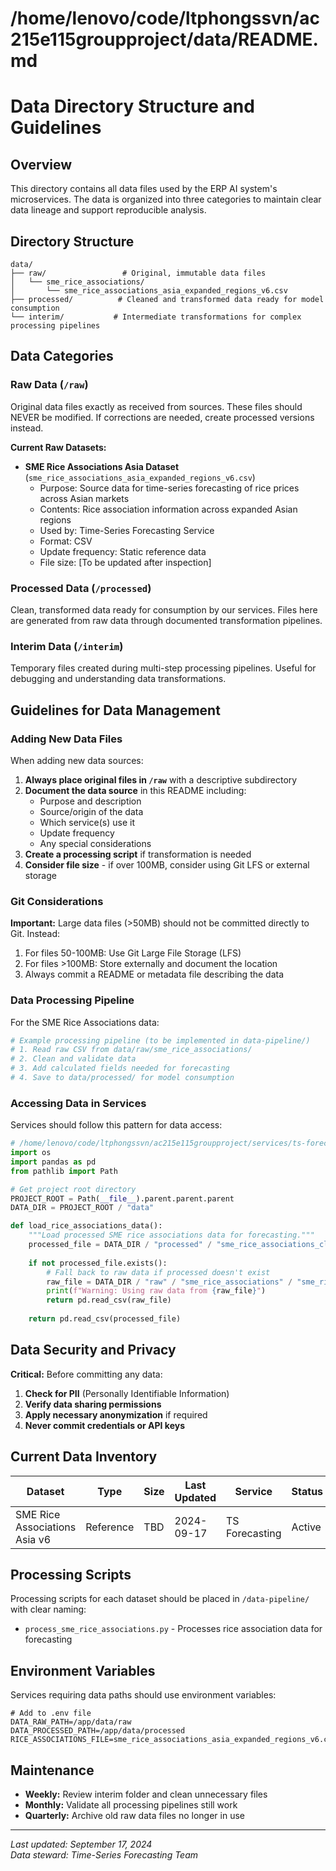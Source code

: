 # /home/lenovo/code/ltphongssvn/ac215e115groupproject/data/README.md
# Data Directory Structure and Guidelines

## Overview

This directory contains all data files used by the ERP AI system's microservices. The data is organized into three categories to maintain clear data lineage and support reproducible analysis.

## Directory Structure

```
data/
├── raw/                 # Original, immutable data files
│   └── sme_rice_associations/
│       └── sme_rice_associations_asia_expanded_regions_v6.csv
├── processed/          # Cleaned and transformed data ready for model consumption
└── interim/           # Intermediate transformations for complex processing pipelines
```

## Data Categories

### Raw Data (`/raw`)
Original data files exactly as received from sources. These files should NEVER be modified. If corrections are needed, create processed versions instead.

**Current Raw Datasets:**
- **SME Rice Associations Asia Dataset** (`sme_rice_associations_asia_expanded_regions_v6.csv`)
  - Purpose: Source data for time-series forecasting of rice prices across Asian markets
  - Contents: Rice association information across expanded Asian regions
  - Used by: Time-Series Forecasting Service
  - Format: CSV
  - Update frequency: Static reference data
  - File size: [To be updated after inspection]

### Processed Data (`/processed`)
Clean, transformed data ready for consumption by our services. Files here are generated from raw data through documented transformation pipelines.

### Interim Data (`/interim`)
Temporary files created during multi-step processing pipelines. Useful for debugging and understanding data transformations.

## Guidelines for Data Management

### Adding New Data Files

When adding new data sources:

1. **Always place original files in `/raw`** with a descriptive subdirectory
2. **Document the data source** in this README including:
   - Purpose and description
   - Source/origin of the data
   - Which service(s) use it
   - Update frequency
   - Any special considerations
3. **Create a processing script** if transformation is needed
4. **Consider file size** - if over 100MB, consider using Git LFS or external storage

### Git Considerations

**Important:** Large data files (>50MB) should not be committed directly to Git. Instead:

1. For files 50-100MB: Use Git Large File Storage (LFS)
2. For files >100MB: Store externally and document the location
3. Always commit a README or metadata file describing the data

### Data Processing Pipeline

For the SME Rice Associations data:

```python
# Example processing pipeline (to be implemented in data-pipeline/)
# 1. Read raw CSV from data/raw/sme_rice_associations/
# 2. Clean and validate data
# 3. Add calculated fields needed for forecasting
# 4. Save to data/processed/ for model consumption
```

### Accessing Data in Services

Services should follow this pattern for data access:

```python
# /home/lenovo/code/ltphongssvn/ac215e115groupproject/services/ts-forecasting/data_loader.py
import os
import pandas as pd
from pathlib import Path

# Get project root directory
PROJECT_ROOT = Path(__file__).parent.parent.parent
DATA_DIR = PROJECT_ROOT / "data"

def load_rice_associations_data():
    """Load processed SME rice associations data for forecasting."""
    processed_file = DATA_DIR / "processed" / "sme_rice_associations_cleaned.csv"
    
    if not processed_file.exists():
        # Fall back to raw data if processed doesn't exist
        raw_file = DATA_DIR / "raw" / "sme_rice_associations" / "sme_rice_associations_asia_expanded_regions_v6.csv"
        print(f"Warning: Using raw data from {raw_file}")
        return pd.read_csv(raw_file)
    
    return pd.read_csv(processed_file)
```

## Data Security and Privacy

**Critical:** Before committing any data:

1. **Check for PII** (Personally Identifiable Information)
2. **Verify data sharing permissions** 
3. **Apply necessary anonymization** if required
4. **Never commit credentials or API keys**

## Current Data Inventory

| Dataset | Type | Size | Last Updated | Service | Status |
|---------|------|------|--------------|---------|--------|
| SME Rice Associations Asia v6 | Reference | TBD | 2024-09-17 | TS Forecasting | Active |

## Processing Scripts

Processing scripts for each dataset should be placed in `/data-pipeline/` with clear naming:

- `process_sme_rice_associations.py` - Processes rice association data for forecasting

## Environment Variables

Services requiring data paths should use environment variables:

```env
# Add to .env file
DATA_RAW_PATH=/app/data/raw
DATA_PROCESSED_PATH=/app/data/processed
RICE_ASSOCIATIONS_FILE=sme_rice_associations_asia_expanded_regions_v6.csv
```

## Maintenance

- **Weekly:** Review interim folder and clean unnecessary files
- **Monthly:** Validate all processing pipelines still work
- **Quarterly:** Archive old raw data files no longer in use

---
*Last updated: September 17, 2024*  
*Data steward: Time-Series Forecasting Team*